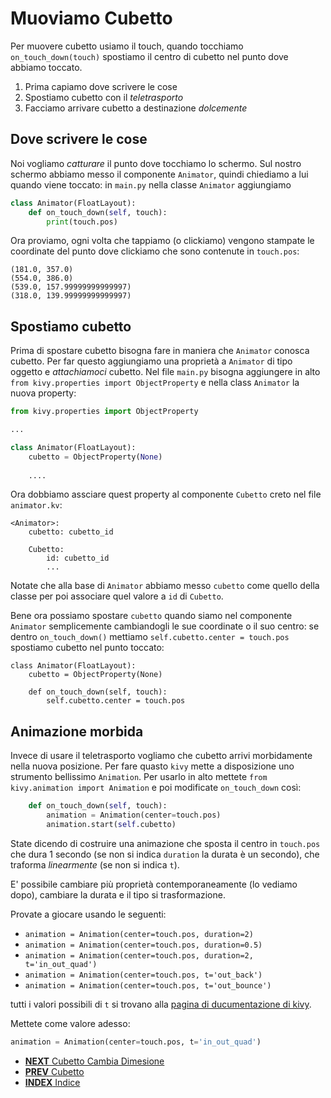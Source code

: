 # Muoviamo Cubetto

Per muovere cubetto usiamo il touch, quando tocchiamo `on_touch_down(touch)` spostiamo il centro di cubetto nel punto
dove abbiamo toccato.

1. Prima capiamo dove scrivere le cose
2. Spostiamo cubetto con il *teletrasporto*
3. Facciamo arrivare cubetto a destinazione *dolcemente*

## Dove scrivere le cose

Noi vogliamo *catturare* il punto dove tocchiamo lo schermo. Sul nostro schermo abbiamo messo il componente `Animator`,
quindi chiediamo a lui quando viene toccato: in `main.py` nella classe `Animator` aggiungiamo

```python
class Animator(FloatLayout):
    def on_touch_down(self, touch):
        print(touch.pos)
```

Ora proviamo, ogni volta che tappiamo (o clickiamo) vengono stampate le coordinate del punto dove clickiamo che sono
contenute in `touch.pos`:

```
(181.0, 357.0)
(554.0, 386.0)
(539.0, 157.99999999999997)
(318.0, 139.99999999999997)
```

## Spostiamo cubetto

Prima di spostare cubetto bisogna fare in maniera che `Animator` conosca cubetto. Per far questo aggiungiamo una
proprietà a `Animator` di tipo oggetto e *attachiamoci* cubetto. Nel file `main.py` bisogna aggiungere in alto
`from kivy.properties import ObjectProperty` e nella class `Animator` la nuova property:

```python
from kivy.properties import ObjectProperty

...

class Animator(FloatLayout):
    cubetto = ObjectProperty(None)
    
    ....
```

Ora dobbiamo assciare quest property al componente `Cubetto` creto nel file `animator.kv`:

```
<Animator>:
    cubetto: cubetto_id

    Cubetto:
        id: cubetto_id
        ...
```

Notate che alla base di `Animator` abbiamo messo `cubetto` come quello della classe per poi associare quel valore a 
`id` di `Cubetto`.


Bene ora possiamo spostare `cubetto` quando siamo nel componente `Animator` semplicemente cambiandogli le sue
coordinate o il suo centro: se dentro `on_touch_down()` mettiamo `self.cubetto.center = touch.pos` spostiamo cubetto
nel punto toccato:

```
class Animator(FloatLayout):
    cubetto = ObjectProperty(None)

    def on_touch_down(self, touch):
        self.cubetto.center = touch.pos
```

## Animazione morbida

Invece di usare il teletrasporto vogliamo che cubetto arrivi morbidamente nella nuova posizione. Per fare quasto
`kivy` mette a disposizione uno strumento bellissimo `Animation`. Per usarlo in alto mettete 
`from kivy.animation import Animation` e poi modificate `on_touch_down` così:

```python
    def on_touch_down(self, touch):
        animation = Animation(center=touch.pos)
        animation.start(self.cubetto)
```

State dicendo di costruire una animazione che sposta il centro in `touch.pos` che dura 1 secondo (se non si indica 
`duration` la durata è un secondo), che traforma *linearmente* (se non si indica `t`).

E' possibile cambiare più proprietà contemporaneamente (lo vediamo dopo), cambiare la durata e il tipo si trasformazione.

Provate a giocare usando le seguenti:

* `animation = Animation(center=touch.pos, duration=2)`
* `animation = Animation(center=touch.pos, duration=0.5)`
* `animation = Animation(center=touch.pos, duration=2, t='in_out_quad')`
* `animation = Animation(center=touch.pos, t='out_back')`
* `animation = Animation(center=touch.pos, t='out_bounce')`

tutti i valori possibili di `t` si trovano alla [pagina di ducumentazione di kivy](https://kivy.org/docs/api-kivy.animation.html).

Mettete come valore adesso:
```python
animation = Animation(center=touch.pos, t='in_out_quad')
```


* [**NEXT** Cubetto Cambia Dimesione](dimensione.md)
* [**PREV** Cubetto](cubetto.md)
* [**INDEX** Indice](start.md)

